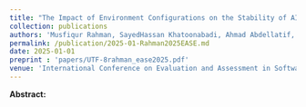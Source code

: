 ```yaml
---
title: "The Impact of Environment Configurations on the Stability of AI-Enabled Systems"
collection: publications
authors: 'Musfiqur Rahman, SayedHassan Khatoonabadi, Ahmad Abdellatif, Haya Samaana, and Emad Shihab'
permalink: /publication/2025-01-Rahman2025EASE.md
date: 2025-01-01
preprint : 'papers/UTF-8rahman_ease2025.pdf'
venue: 'International Conference on Evaluation and Assessment in Software Engineering'
---
```

 **Abstract:**  
